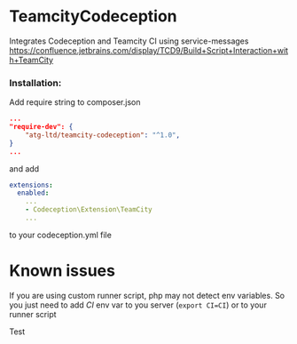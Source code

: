 # TeamcityCodeception
Integrates Codeception and Teamcity CI using service-messages
https://confluence.jetbrains.com/display/TCD9/Build+Script+Interaction+with+TeamCity
### Installation:
Add require string to composer.json
```json
...
"require-dev": {
	"atg-ltd/teamcity-codeception": "^1.0",
}
...
```
and add
```yaml
extensions:
  enabled:
    ...
    - Codeception\Extension\TeamCity
    ...
```
to your codeception.yml file

# Known issues
If you are using custom runner script, php may not detect env variables. So you just need to add *CI* env var to you server (`export CI=CI`) or to your runner script

Test

